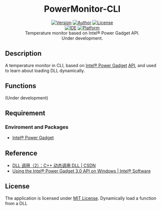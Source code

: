 <h1 align=center>PowerMonitor-CLI</h1>
<p align="center">
    <a href="https://github.com/lucka-me/PowerMonitor-CLI/commits/master"><img alt="Version" src="https://img.shields.io/badge/version-0.1-red.svg"/></a>
    <a href="https://lucka.moe"><img alt="Author" src="https://img.shields.io/badge/author-Lucka-5880C8.svg"/></a>
  <a href="./LICENSE"><img alt="License" src="https://img.shields.io/badge/license-MIT-A31F34.svg"/></a><br>
  <a href="https://www.visualstudio.com/zh-hans/vs/community/"><img alt="IDE" src="https://img.shields.io/badge/IDE-Visual_Studio_Community_2017-8662C2.svg"/></a>
  <a href="https://www.microsoft.com/zh-cn/windows/"><img alt="Platform" src="https://img.shields.io/badge/platform-Windows_CLI-000000.svg"/></a>
    <br/>
    Temperature monitor based on Intel® Power Gadget API.<br/>
    Under development.
</p>

## Description
A temperature monitor in CLI, based on [Intel® Power Gadget](https://software.intel.com/en-us/articles/intel-power-gadget-20) [API](https://software.intel.com/blogs/2014/01/07/using-the-intel-power-gadget-30-api-on-windows), and used to learn about loading DLL dynamically.

## Functions
(Under development)

## Requirement
### Enviroment and Packages
- [Intel® Power Gadget](https://software.intel.com/en-us/articles/intel-power-gadget-20)

## Reference
- [DLL 调用（2）：C++ 动态调用 DLL | CSDN](https://blog.csdn.net/ezhchai/article/details/78784815)
- [Using the Intel® Power Gadget 3.0 API on Windows | Intel® Software](https://software.intel.com/blogs/2014/01/07/using-the-intel-power-gadget-30-api-on-windows)

## License
The application is licensed under [MIT License](./LICENSE).
Dynamically load a function from a DLL
